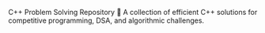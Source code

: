 C++ Problem Solving Repository
🚀 A collection of efficient C++ solutions for competitive programming, DSA, and algorithmic challenges.
